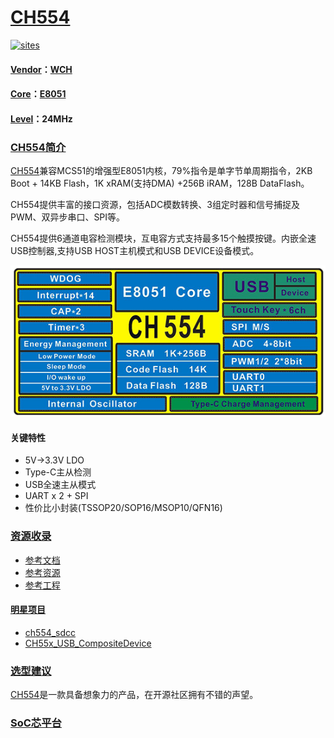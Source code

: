 ﻿# [CH554](https://github.com/SoCXin/CH554)

[![sites](http://182.61.61.133/link/resources/SoC.png)](http://www.SoC.Xin)

#### [Vendor](https://github.com/SoCXin/Vendor)：[WCH](http://www.wch.cn/)
#### [Core](https://github.com/SoCXin/8051)：[E8051](https://github.com/SoCXin/8051)
#### [Level](https://github.com/SoCXin/Level)：24MHz


### [CH554简介](https://github.com/SoCXin/CH554/wiki)

[CH554](https://github.com/SoCXin/CH554)兼容MCS51的增强型E8051内核，79%指令是单字节单周期指令，2KB Boot + 14KB Flash，1K xRAM(支持DMA) +256B iRAM，128B DataFlash。

CH554提供丰富的接口资源，包括ADC模数转换、3组定时器和信号捕捉及PWM、双异步串口、SPI等。

CH554提供6通道电容检测模块，互电容方式支持最多15个触摸按键。内嵌全速USB控制器,支持USB HOST主机模式和USB DEVICE设备模式。

[![sites](docs/CH554.png)](http://www.wch.cn/products/CH554.html)

#### 关键特性

* 5V->3.3V LDO
* Type-C主从检测
* USB全速主从模式
* UART x 2 + SPI
* 性价比小封装(TSSOP20/SOP16/MSOP10/QFN16)

### [资源收录](https://github.com/SoCXin)

* [参考文档](docs/)
* [参考资源](src/)
* [参考工程](project/)

#### [明星项目](https://github.com/SoCXin)

* [ch554_sdcc](https://github.com/Blinkinlabs/ch554_sdcc)
* [CH55x_USB_CompositeDevice](https://github.com/rikka0w0/CH55x_USB_CompositeDevice)

### [选型建议](https://github.com/SoCXin)

[CH554](https://github.com/SoCXin/CH554)是一款具备想象力的产品，在开源社区拥有不错的声望。
###  [SoC芯平台](http://www.SoC.Xin)
